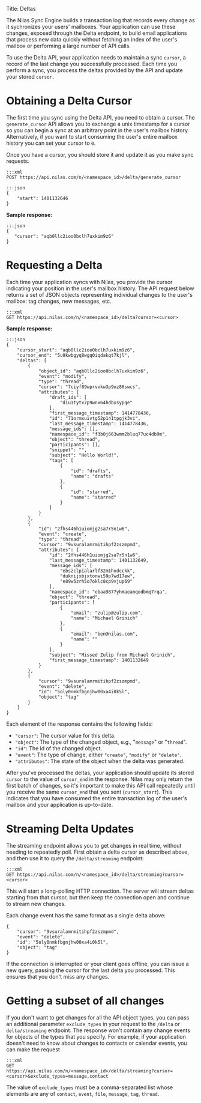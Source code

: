 Title: Deltas

The Nilas Sync Engine builds a transaction log that records every change as it sychronizes your users' mailboxes. Your application can use these changes, exposed through the Delta endpoint, to build email applications that process new data quickly without fetching an index of the user's mailbox or performing a large number of API calls.

To use the Delta API, your application needs to maintain a sync `cursor`,
a record of the last change you successfully processed. Each time you perform a
sync, you process the deltas provided by the API and update your stored `cursor`.


# Obtaining a Delta Cursor

The first time you sync using the Delta API, you need to obtain a cursor. The `generate_cursor` API allows you to exchange a unix timestamp for a cursor so you can begin a sync at an arbitrary point in the user's mailbox history. Alternatively, if you want to start consuming the user's entire mailbox history you can set your cursor to `0`.

Once you have a cursor, you should store it and update it as you make sync requests.

```
:::xml
POST https://api.nilas.com/n/<namespace_id>/delta/generate_cursor
```

```
:::json
{
    "start": 1401132646
}
```

**Sample response:**

```
:::json
{
   "cursor": "aqb0llc2ioo0bclh7uxkim9z6"
}
```

# Requesting a Delta

Each time your application syncs with Nilas, you provide the cursor indicating
your position in the user's mailbox history. The API request below returns a
set of JSON objects representing individual changes to the user's mailbox: tag
changes, new messages, etc.

```
:::xml
GET https://api.nilas.com/n/<namespace_id>/delta?cursor=<cursor>
```

**Sample response:**

```
:::json
{
    "cursor_start": "aqb0llc2ioo0bclh7uxkim9z6",
    "cursor_end": "5u9kwbgyq8wgq0iqdakqt7kjl",
    "deltas": [
        {
            "object_id": "aqb0llc2ioo0bclh7uxkim9z6",
            "event": "modify",
            "type": "thread",
            "cursor": "7ciyf89wprvvkw3p9oz86swcs",
            "attributes": {
                "draft_ids": [
                    "diu1tytx7p9wnx64hdbxsypqe"
                ],
                "first_message_timestamp": 1414778436,
                "id": "71ormxuivtg52p141tpgjk3vi",
                "last_message_timestamp": 1414778436,
                "message_ids": [],
                "namespace_id": "f3b0j663wmm2bluq77uc4db9m",
                "object": "thread",
                "participants": [],
                "snippet": "",
                "subject": "Hello World!",
                "tags": [
                    {
                        "id": "drafts",
                        "name": "drafts"
                    },
                    {
                        "id": "starred",
                        "name": "starred"
                    }
                ]
            }
        },
        {
            "id": "2fhs446h1uiomjg2sa7r5n1w6",
            "event": "create",
            "type": "thread",
            "cursor": "9vsuralamrmitihpf2zszmpmd",
            "attributes": {
                "id": "2fhs446h1uiomjg2sa7r5n1w6",
                "last_message_timestamp": 1401132649,
                "message_ids": [
                    "ebszclpialarlf32m1hxdcckk",
                    "duknijxbjxtonwi59p7wd17ew",
                    "e89w5zrh5o7oklc8cp9vjup69"
                ],
                "namespace_id": "ebaa9877yhmaeamqodbmq7rqa",
                "object": "thread",
                "participants": [
                    {
                        "email": "zulip@zulip.com",
                        "name": "Michael Grinich"
                    },
                    {
                        "email": "ben@nilas.com",
                        "name": ""
                    }
                ],
                "subject": "Missed Zulip from Michael Grinich",
                "first_message_timestamp": 1401132649
            }
        },
        {
            "cursor": "9vsuralamrmitihpf2zszmpmd",
            "event": "delete",
            "id": "5oly0nmkfbgnjhw00xa4i0k5l",
            "object": "tag"
        }
    ]
}
```
Each element of the response contains the following fields:

* `"cursor"`: The cursor value for this delta.
* `"object"`: The type of the changed object, e.g., "`message`" or "`thread`".
* `"id"`: The id of the changed object.
* `"event"`: The type of change, either `"create"`, `"modify"` or `"delete"`.
* `"attributes"`: The state of the object when the delta was generated.

After you've processed the deltas, your application should update its stored
`cursor` to the value of `cursor_end` in the response. Nilas may only return the first batch of changes, so it's important to make this API call repeatedly until you receive the same `cursor_end` that you sent (`cursor_start`). This indicates that you have consumed the entire transaction log of the user's mailbox and your application is up-to-date.


# Streaming Delta Updates
The streaming endpoint allows you to get changes in real time, without needing to repeatedly poll. First obtain a delta cursor as described above, and then use it to query the `/delta/streaming` endpoint:

```
:::xml
GET https://api.nilas.com/n/<namespace_id>/delta/streaming?cursor=<cursor>
```

This will start a long-polling HTTP connection. The server will stream deltas
starting from that cursor, but then keep the connection open and continue to
stream new changes.

Each change event has the same format as a single delta above:
```
{
    "cursor": "9vsuralamrmitihpf2zszmpmd",
    "event": "delete",
    "id": "5oly0nmkfbgnjhw00xa4i0k5l",
    "object": "tag"
}
```

If the connection is interrupted or your client goes offline, you can issue
a new query, passing the cursor for the last delta you processed. This ensures
that you don't miss any changes.

# Getting a subset of all changes
If you don't want to get changes for all the API object types, you can pass an
additional parameter `exclude_types` in your request to the `/delta` or
`delta/streaming` endpoint. The response won't contain any change events for
objects of the types that you specify. For example, if your application doesn't
need to know about changes to contacts or calendar events, you can make the
request

```
:::xml
GET
https://api.nilas.com/n/<namespace_id>/delta/streaming?cursor=<cursor>&exclude_types=message,contact
```

The value of `exclude_types` must be a comma-separated list whose elements are
any of `contact`, `event`, `file`, `message`, `tag`, `thread`.
